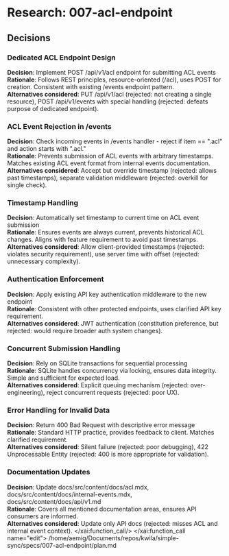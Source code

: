 # Research: 007-acl-endpoint

## Decisions

### Dedicated ACL Endpoint Design
**Decision**: Implement POST /api/v1/acl endpoint for submitting ACL events  
**Rationale**: Follows REST principles, resource-oriented (/acl), uses POST for creation. Consistent with existing /events endpoint pattern.  
**Alternatives considered**: PUT /api/v1/acl (rejected: not creating a single resource), POST /api/v1/events with special handling (rejected: defeats purpose of dedicated endpoint).

### ACL Event Rejection in /events
**Decision**: Check incoming events in /events handler - reject if item == ".acl" and action starts with ".acl."  
**Rationale**: Prevents submission of ACL events with arbitrary timestamps. Matches existing ACL event format from internal events documentation.  
**Alternatives considered**: Accept but override timestamp (rejected: allows past timestamps), separate validation middleware (rejected: overkill for single check).

### Timestamp Handling
**Decision**: Automatically set timestamp to current time on ACL event submission  
**Rationale**: Ensures events are always current, prevents historical ACL changes. Aligns with feature requirement to avoid past timestamps.  
**Alternatives considered**: Allow client-provided timestamps (rejected: violates security requirement), use server time with offset (rejected: unnecessary complexity).

### Authentication Enforcement
**Decision**: Apply existing API key authentication middleware to the new endpoint  
**Rationale**: Consistent with other protected endpoints, uses clarified API key requirement.  
**Alternatives considered**: JWT authentication (constitution preference, but rejected: would require broader auth system changes).

### Concurrent Submission Handling
**Decision**: Rely on SQLite transactions for sequential processing  
**Rationale**: SQLite handles concurrency via locking, ensures data integrity. Simple and sufficient for expected load.  
**Alternatives considered**: Explicit queuing mechanism (rejected: over-engineering), reject concurrent requests (rejected: poor UX).

### Error Handling for Invalid Data
**Decision**: Return 400 Bad Request with descriptive error message  
**Rationale**: Standard HTTP practice, provides feedback to client. Matches clarified requirement.  
**Alternatives considered**: Silent failure (rejected: poor debugging), 422 Unprocessable Entity (rejected: 400 is more appropriate for validation).

### Documentation Updates
**Decision**: Update docs/src/content/docs/acl.mdx, docs/src/content/docs/internal-events.mdx, docs/src/content/docs/api/v1.md  
**Rationale**: Covers all mentioned documentation areas, ensures API consumers are informed.  
**Alternatives considered**: Update only API docs (rejected: misses ACL and internal event context).</content>
</xai:function_call/>
</xai:function_call name="edit">
<parameter name="filePath">/home/aemig/Documents/repos/kwila/simple-sync/specs/007-acl-endpoint/plan.md